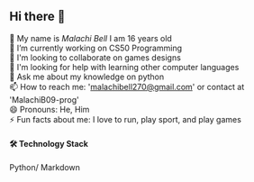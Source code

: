 ## Hi there 👋
🔭 My name is _Malachi Bell_ I am 16 years old  
🌱 I’m currently working on CS50 Programming  
👯 I'm looking to collaborate on games designs  
🤔 I'm looking for help with learning other computer languages  
💬 Ask me about my knowledge on python  
📫 How to reach me: 'malachibell270@gmail.com' or contact at 'MalachiB09-prog'  
😄 Pronouns: He, Him  
⚡ Fun facts about me: I love to run, play sport, and play games  
#### 🛠 Technology Stack  
 Python/ Markdown
